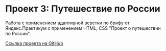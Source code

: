 # Проект 3: Путешествие по России

Работа с применением адаптивной верстки по брифу от Яндекс.Практикум с применением HTML, CSS "Проект о путешествии по России".

[Ссылка проекта на GitHub](https://stbukhgolts.github.io/russian-travel/)
